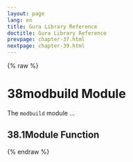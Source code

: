 ```yaml
---
layout: page
lang: en
title: Gura Library Reference
doctitle: Gura Library Reference
prevpage: chapter-37.html
nextpage: chapter-39.html
---
```

{% raw %}
<h1><span class="caption-index-1">38</span><a name="anchor-38"></a>modbuild Module</h1>
<p>
The <code class="highlighter-rouge">modbuild</code> module ...
</p>
<h2><span class="caption-index-2">38.1</span><a name="anchor-38-1"></a>Module Function</h2>
<p />

{% endraw %}
